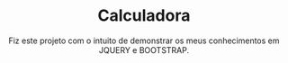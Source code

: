 <h1 align="center">Calculadora</h1>

<p align="center">Fiz este projeto com o intuito de demonstrar os meus conhecimentos em JQUERY e BOOTSTRAP.</p>
